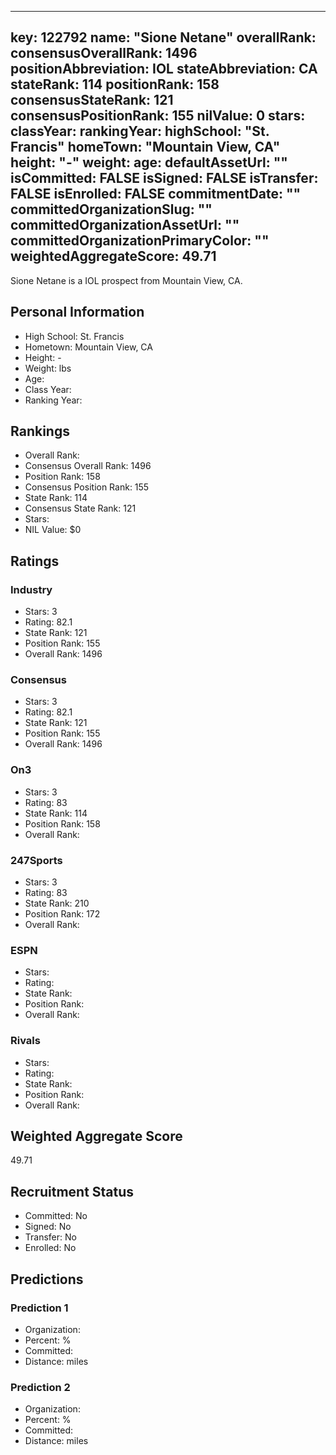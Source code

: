 ---
  key: 122792
  name: "Sione Netane"
  overallRank: 
  consensusOverallRank: 1496
  positionAbbreviation: IOL
  stateAbbreviation: CA
  stateRank: 114
  positionRank: 158
  consensusStateRank: 121
  consensusPositionRank: 155
  nilValue: 0
  stars: 
  classYear: 
  rankingYear: 
  highSchool: "St. Francis"
  homeTown: "Mountain View, CA"
  height: "-"
  weight: 
  age: 
  defaultAssetUrl: ""
  isCommitted: FALSE
  isSigned: FALSE
  isTransfer: FALSE
  isEnrolled: FALSE
  commitmentDate: ""
  committedOrganizationSlug: ""
  committedOrganizationAssetUrl: ""
  committedOrganizationPrimaryColor: ""
  weightedAggregateScore: 49.71
  ---
  
  Sione Netane is a IOL prospect from Mountain View, CA.
  
  ## Personal Information
  - High School: St. Francis
  - Hometown: Mountain View, CA
  - Height: -
  - Weight:  lbs
  - Age: 
  - Class Year: 
  - Ranking Year: 
  
  ## Rankings
  - Overall Rank: 
  - Consensus Overall Rank: 1496
  - Position Rank: 158
  - Consensus Position Rank: 155
  - State Rank: 114
  - Consensus State Rank: 121
  - Stars: 
  - NIL Value: $0
  
  ## Ratings
  
  ### Industry
  - Stars: 3
  - Rating: 82.1
  - State Rank: 121
  - Position Rank: 155
  - Overall Rank: 1496
  
  ### Consensus
  - Stars: 3
  - Rating: 82.1
  - State Rank: 121
  - Position Rank: 155
  - Overall Rank: 1496
  
  ### On3
  - Stars: 3
  - Rating: 83
  - State Rank: 114
  - Position Rank: 158
  - Overall Rank: 
  
  ### 247Sports
  - Stars: 3
  - Rating: 83
  - State Rank: 210
  - Position Rank: 172
  - Overall Rank: 
  
  ### ESPN
  - Stars: 
  - Rating: 
  - State Rank: 
  - Position Rank: 
  - Overall Rank: 
  
  ### Rivals
  - Stars: 
  - Rating: 
  - State Rank: 
  - Position Rank: 
  - Overall Rank: 
  
  ## Weighted Aggregate Score
  49.71
  
  ## Recruitment Status
  - Committed: No
  - Signed: No
  - Transfer: No
  - Enrolled: No
  
  
  
  ## Predictions
  
  ### Prediction 1
  - Organization: 
  - Percent: %
  - Committed: 
  - Distance:  miles
  
  ### Prediction 2
  - Organization: 
  - Percent: %
  - Committed: 
  - Distance:  miles
  